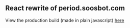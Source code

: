 ## React rewrite of period.soosbot.com

View the production build (made in plain javascript) [here](https://github.com/sooswastaken/period.soosbot.com/tree/main)
